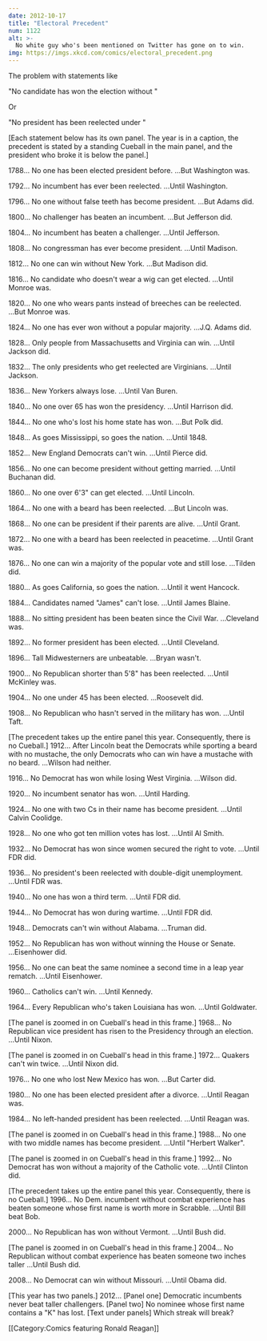 ```yaml
---
date: 2012-10-17
title: "Electoral Precedent"
num: 1122
alt: >-
  No white guy who's been mentioned on Twitter has gone on to win.
img: https://imgs.xkcd.com/comics/electoral_precedent.png
---
```

The problem with statements like

"No <party> candidate has won the election without <state>"

Or

"No president has been reelected under <circumstances>"

[Each statement below has its own panel. The year is in a caption, the precedent is stated by a standing Cueball in the main panel, and the president who broke it is below the panel.]

1788... No one has been elected president before. ...But Washington was.

1792... No incumbent has ever been reelected. ...Until Washington.

1796... No one without false teeth has become president. ...But Adams did.

1800... No challenger has beaten an incumbent. ...But Jefferson did.

1804... No incumbent has beaten a challenger. ...Until Jefferson.

1808... No congressman has ever become president. ...Until Madison.

1812... No one can win without New York. ...But Madison did.

1816... No candidate who doesn't wear a wig can get elected. ...Until Monroe was.

1820... No one who wears pants instead of breeches can be reelected. ...But Monroe was.

1824... No one has ever won without a popular majority. ...J.Q. Adams did.

1828... Only people from Massachusetts and Virginia can win. ...Until Jackson did.

1832... The only presidents who get reelected are Virginians. ...Until Jackson.

1836... New Yorkers always lose. ...Until Van Buren.

1840... No one over 65 has won the presidency. ...Until Harrison did.

1844... No one who's lost his home state has won. ...But Polk did.

1848... As goes Mississippi, so goes the nation. ...Until 1848.

1852... New England Democrats can't win. ...Until Pierce did.

1856... No one can become president without getting married. ...Until Buchanan did.

1860... No one over 6'3" can get elected. ...Until Lincoln.

1864... No one with a beard has been reelected. ...But Lincoln was.

1868... No one can be president if their parents are alive. ...Until Grant.

1872... No one with a beard has been reelected in peacetime. ...Until Grant was.

1876... No one can win a majority of the popular vote and still lose. ...Tilden did.

1880... As goes California, so goes the nation. ...Until it went Hancock.

1884... Candidates named "James" can't lose. ...Until James Blaine.

1888... No sitting president has been beaten since the Civil War. ...Cleveland was.

1892... No former president has been elected. ...Until Cleveland.

1896... Tall Midwesterners are unbeatable. ...Bryan wasn't.

1900... No Republican shorter than 5'8" has been reelected. ...Until McKinley was.

1904... No one under 45 has been elected. ...Roosevelt did.

1908... No Republican who hasn't served in the military has won. ...Until Taft.

[The precedent takes up the entire panel this year. Consequently, there is no Cueball.] 1912... After Lincoln beat the Democrats while sporting a beard with no mustache, the only Democrats who can win have a mustache with no beard. ...Wilson had neither.

1916... No Democrat has won while losing West Virginia. ...Wilson did.

1920... No incumbent senator has won. ...Until Harding.

1924... No one with two Cs in their name has become president. ...Until Calvin Coolidge.

1928... No one who got ten million votes has lost. ...Until Al Smith.

1932... No Democrat has won since women secured the right to vote. ...Until FDR did.

1936... No president's been reelected with double-digit unemployment. ...Until FDR was.

1940... No one has won a third term. ...Until FDR did.

1944... No Democrat has won during wartime. ...Until FDR did.

1948... Democrats can't win without Alabama. ...Truman did.

1952... No Republican has won without winning the House or Senate. ...Eisenhower did.

1956... No one can beat the same nominee a second time in a leap year rematch. ...Until Eisenhower.

1960... Catholics can't win. ...Until Kennedy.

1964... Every Republican who's taken Louisiana has won. ...Until Goldwater.

[The panel is zoomed in on Cueball's head in this frame.] 1968... No Republican vice president has risen to the Presidency through an election. ...Until Nixon.

[The panel is zoomed in on Cueball's head in this frame.] 1972... Quakers can't win twice. ...Until Nixon did.

1976... No one who lost New Mexico has won. ...But Carter did.

1980... No one has been elected president after a divorce. ...Until Reagan was.

1984... No left-handed president has been reelected. ...Until Reagan was.

[The panel is zoomed in on Cueball's head in this frame.] 1988... No one with two middle names has become president. ...Until "Herbert Walker".

[The panel is zoomed in on Cueball's head in this frame.] 1992... No Democrat has won without a majority of the Catholic vote. ...Until Clinton did.

[The precedent takes up the entire panel this year. Consequently, there is no Cueball.] 1996... No Dem. incumbent without combat experience has beaten someone whose first name is worth more in Scrabble. ...Until Bill beat Bob.

2000... No Republican has won without Vermont. ...Until Bush did.

[The panel is zoomed in on Cueball's head in this frame.] 2004... No Republican without combat experience has beaten someone two inches taller ...Until Bush did.

2008... No Democrat can win without Missouri. ...Until Obama did.

[This year has two panels.] 2012... [Panel one] Democratic incumbents never beat taller challengers. [Panel two] No nominee whose first name contains a "K" has lost. [Text under panels] Which streak will break?

[[Category:Comics featuring Ronald Reagan]]